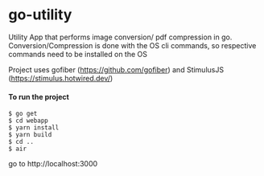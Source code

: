 # go-utility

Utility App that performs image conversion/ pdf compression in go. Conversion/Compression is done with the OS cli commands, so respective commands need to be installed on the OS

Project uses gofiber (https://github.com/gofiber) and StimulusJS (https://stimulus.hotwired.dev/)

#### To run the project

```
$ go get
$ cd webapp
$ yarn install
$ yarn build
$ cd ..
$ air
```

go to http://localhost:3000
